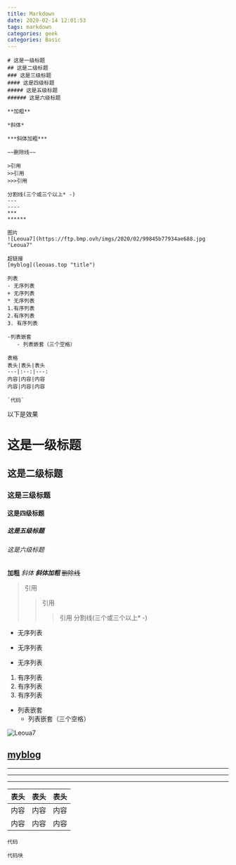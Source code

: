 ```yaml
---
title: Markdown
date: 2020-02-14 12:01:53
tags: markdown
categories: geek
categories: Basic
---
```


```
# 这是一级标题
## 这是二级标题
### 这是三级标题
#### 这是四级标题
##### 这是五级标题
###### 这是六级标题
```

```
**加粗**
```

<!-- more -->

```
*斜体*
```

```
***斜体加粗***
```

```
~~删除线~~
```

```
>引用
>>引用
>>>引用
```

```
分割线(三个或三个以上* -)
---
----
***
******
```

```
图片
![Leoua7](https://ftp.bmp.ovh/imgs/2020/02/99845b77934ae688.jpg "Leoua7"
```

```
超链接
[myblog](leouas.top "title")
```

```
列表
- 无序列表
+ 无序列表
* 无序列表
1.有序列表
2.有序列表
3. 有序列表
```

```
-列表嵌套
   - 列表嵌套（三个空格）
```

```
表格
表头|表头|表头
---|:--:|---:
内容|内容|内容
内容|内容|内容
```

```
`代码`
```

以下是效果

# 这是一级标题

## 这是二级标题

### 这是三级标题

#### 这是四级标题

##### 这是五级标题

###### 这是六级标题

**加粗**
*斜体*
***斜体加粗***
~~删除线~~

> 引用
> 
> > 引用
> > 
> > > 引用
> > > 分割线(三个或三个以上* -)

- 无序列表
+ 无序列表
* 无序列表
1. 有序列表
2. 有序列表
3. 有序列表
- 列表嵌套
  - 列表嵌套（三个空格）

![Leoua7](https://ftp.bmp.ovh/imgs/2020/02/99845b77934ae688.jpg "Leoua7")

[myblog](leouas.top "title")
---

----

***

******

| 表头  | 表头  | 表头  |
|:---:|:---:|:---:|
| 内容  | 内容  | 内容  |
| 内容  | 内容  | 内容  |

`代码`

```
代码块
```
